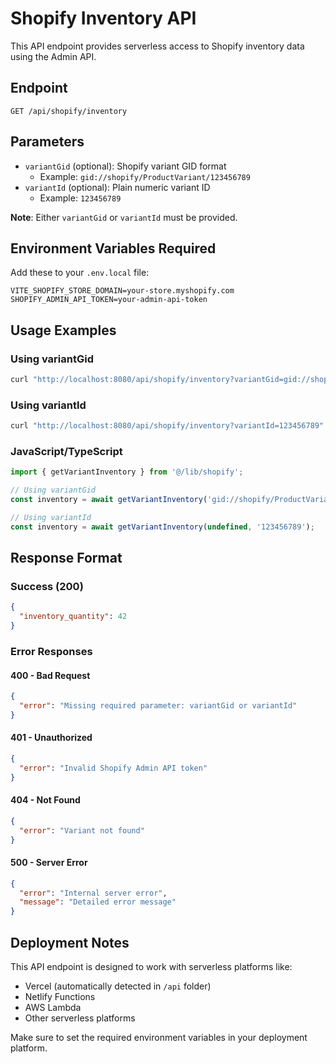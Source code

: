 # Shopify Inventory API

This API endpoint provides serverless access to Shopify inventory data using the Admin API.

## Endpoint

```
GET /api/shopify/inventory
```

## Parameters

- `variantGid` (optional): Shopify variant GID format
  - Example: `gid://shopify/ProductVariant/123456789`
- `variantId` (optional): Plain numeric variant ID
  - Example: `123456789`

**Note**: Either `variantGid` or `variantId` must be provided.

## Environment Variables Required

Add these to your `.env.local` file:

```env
VITE_SHOPIFY_STORE_DOMAIN=your-store.myshopify.com
SHOPIFY_ADMIN_API_TOKEN=your-admin-api-token
```

## Usage Examples

### Using variantGid
```bash
curl "http://localhost:8080/api/shopify/inventory?variantGid=gid://shopify/ProductVariant/123456789"
```

### Using variantId
```bash
curl "http://localhost:8080/api/shopify/inventory?variantId=123456789"
```

### JavaScript/TypeScript
```typescript
import { getVariantInventory } from '@/lib/shopify';

// Using variantGid
const inventory = await getVariantInventory('gid://shopify/ProductVariant/123456789');

// Using variantId
const inventory = await getVariantInventory(undefined, '123456789');
```

## Response Format

### Success (200)
```json
{
  "inventory_quantity": 42
}
```

### Error Responses

#### 400 - Bad Request
```json
{
  "error": "Missing required parameter: variantGid or variantId"
}
```

#### 401 - Unauthorized
```json
{
  "error": "Invalid Shopify Admin API token"
}
```

#### 404 - Not Found
```json
{
  "error": "Variant not found"
}
```

#### 500 - Server Error
```json
{
  "error": "Internal server error",
  "message": "Detailed error message"
}
```

## Deployment Notes

This API endpoint is designed to work with serverless platforms like:
- Vercel (automatically detected in `/api` folder)
- Netlify Functions
- AWS Lambda
- Other serverless platforms

Make sure to set the required environment variables in your deployment platform.
